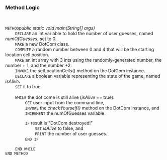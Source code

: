 ### Method Logic
<br>

`METHOD`_public static void main(String[] args)_  
&nbsp; &nbsp; &nbsp; &nbsp; 
`DECLARE` an int variable to hold the number of user guesses, named _numOfGuesses_, set to 0.  
&nbsp; &nbsp; &nbsp; &nbsp; 
`MAKE` a new DotCom class.  
&nbsp; &nbsp; &nbsp; &nbsp; 
`COMPUTE` a random number between 0 and 4 that will be the starting location cell position.  
&nbsp; &nbsp; &nbsp; &nbsp; 
`MAKE` an int array with 3 ints using the randomly-generated number, the number + 1, and the number +2.  
&nbsp; &nbsp; &nbsp; &nbsp;
`INVOKE` the setLocationCells() method on the DotCom instance.  
&nbsp; &nbsp; &nbsp; &nbsp;
`DECLARE`  a boolean variable representing the state of the game, named _isAlive_.  
&nbsp; &nbsp; &nbsp; &nbsp;
`SET` it to true.  
<br>
&nbsp; &nbsp; &nbsp; &nbsp;
`WHILE` the dot come is still alive (_isAlive_ == true):  
&nbsp; &nbsp; &nbsp; &nbsp; &nbsp; &nbsp; &nbsp; &nbsp;
`GET` user input from the command line,  
&nbsp; &nbsp; &nbsp; &nbsp; &nbsp; &nbsp; &nbsp; &nbsp;
`INVOKE` the _checkYourself()_ method on the DotCom instance, and  
&nbsp; &nbsp; &nbsp; &nbsp; &nbsp; &nbsp; &nbsp; &nbsp;
`INCREMENT` the numOfGuesses variable. 
  
&nbsp; &nbsp; &nbsp; &nbsp; &nbsp; &nbsp; &nbsp; &nbsp;
`IF` result is "DotCom destroyed!"  
&nbsp; &nbsp; &nbsp; &nbsp; &nbsp; &nbsp; &nbsp; &nbsp; &nbsp; &nbsp; &nbsp; &nbsp;
`SET` _isAlive_ to false, and  
&nbsp; &nbsp; &nbsp; &nbsp; &nbsp; &nbsp; &nbsp; &nbsp; &nbsp; &nbsp; &nbsp; &nbsp;
`PRINT` the number of user guesses.  
&nbsp; &nbsp; &nbsp; &nbsp; &nbsp; &nbsp; &nbsp; &nbsp;
`END IF`
  
&nbsp; &nbsp; &nbsp; &nbsp;
`END WHILE`  
`END METHOD`



